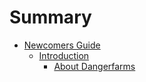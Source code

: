 # Summary

* [Newcomers Guide](README.md)
   * [Introduction](section-1/1-Introduction/README.md)
       * [About Dangerfarms](section-1/1-Introduction/about_dangerfarms.md)

